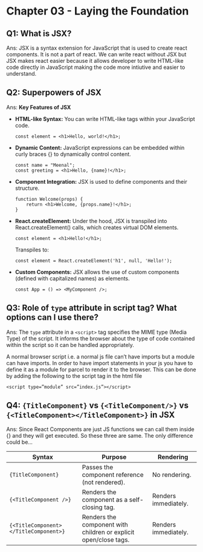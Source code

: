 # Chapter 03 - Laying the Foundation
## Q1: What is JSX?
Ans: JSX is a syntax extension for JavaScript that is used to create react components. It is not a part of react. We can write react without JSX but JSX makes react easier because it allows developer to write HTML-like code directly in JavaScript making the code more intiutive and easier to understand.


## Q2: Superpowers of JSX
Ans: **Key Features of JSX**
- **HTML-like Syntax:** You can write HTML-like tags within your JavaScript code.
    ```
    const element = <h1>Hello, world!</h1>;
    ```

- **Dynamic Content:** JavaScript expressions can be embedded within curly braces {} to dynamically control content.  
    ```
    const name = "Meenal";
    const greeting = <h1>Hello, {name}!</h1>;
    ```

- **Component Integration:** JSX is used to define components and their structure.
    ```
    function Welcome(props) {
        return <h1>Welcome, {props.name}!</h1>;
    }
    ```

- **React.createElement:** Under the hood, JSX is transpiled into React.createElement() calls, which creates virtual DOM elements.
    ```
    const element = <h1>Hello!</h1>;
    ```
    Transpiles to:
    ```
    const element = React.createElement('h1', null, 'Hello!');
    ```

- **Custom Components:** JSX allows the use of custom components (defined with capitalized names) as elements.
    ```
    const App = () => <MyComponent />;
    ```


## Q3: Role of `type` attribute in script tag? What options can I use there?
Ans: The `type` attribute in a `<script>` tag specifies the MIME type (Media Type) of the script. It informs the browser about the type of code contained within the script so it can be handled appropriately.

A normal browser script i.e. a normal js file can’t have imports but a module can have imports. In order to have import statements in your js you have to define it as a module for parcel to render it to the browser. This can be done by adding the following to the script tag in the html file
```
<script type=”module” src=”index.js”></script>
```

## Q4: `{TitleComponent}` vs `{<TitleComponent/>}` vs `{<TitleComponent></TitleComponent>}` in JSX
Ans: Since React Components are just JS functions we can call them inside {} and they will get executed. So these three are same. The only difference could be...

| Syntax | Purpose	| Rendering |
|--------|----------|-----------|
| `{TitleComponent}`	| Passes the component reference (not rendered). | No rendering. |
| `{<TitleComponent />}`	| Renders the component as a self-closing tag. |	Renders immediately. |
| `{<TitleComponent></TitleComponent>}`	| Renders the component with children or explicit open/close tags. |	Renders immediately. |

